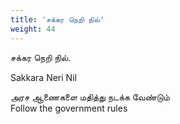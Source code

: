 ```yaml
---
title: 'சக்கர நெறி நில்'
weight: 44
---
```

 

சக்கர நெறி நில்.

Sakkara Neri Nil

அரச ஆணைகளை மதித்து நடக்க வேண்டும்  
Follow the government rules